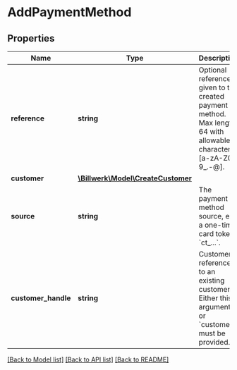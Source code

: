 # AddPaymentMethod

## Properties
Name | Type | Description | Notes
------------ | ------------- | ------------- | -------------
**reference** | **string** | Optional reference given to the created payment method. Max length 64 with allowable characters [a-zA-Z0-9_.-@]. | [optional] 
**customer** | [**\Billwerk\Model\CreateCustomer**](CreateCustomer.md) |  | [optional] 
**source** | **string** | The payment method source, e.g. a one-time card token &#x60;ct_...&#x60;. | 
**customer_handle** | **string** | Customer reference to an existing customer. Either this argument or &#x60;customer&#x60; must be provided. | [optional] 

[[Back to Model list]](../../README.md#documentation-for-models) [[Back to API list]](../../README.md#documentation-for-api-endpoints) [[Back to README]](../../README.md)

